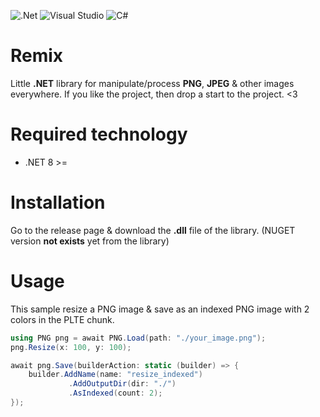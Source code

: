 ![.Net](https://img.shields.io/badge/.NET-5C2D91?style=for-the-badge&logo=.net&logoColor=white) ![Visual Studio](https://img.shields.io/badge/Visual%20Studio-5C2D91.svg?style=for-the-badge&logo=visual-studio&logoColor=white) ![C#](https://img.shields.io/badge/c%23-%23239120.svg?style=for-the-badge&logo=csharp&logoColor=white)
# Remix
Little __.NET__ library for manipulate/process __PNG__, __JPEG__ & other images everywhere.
If you like the project, then drop a start to the project. <3

# Required technology
- .NET 8 >=

# Installation
Go to the release page & download the __.dll__ file of the library. (NUGET version __not exists__ yet from the library)

# Usage
This sample resize a PNG image & save as an indexed PNG image with 2 colors in the PLTE chunk.

```csharp
using PNG png = await PNG.Load(path: "./your_image.png");
png.Resize(x: 100, y: 100);

await png.Save(builderAction: static (builder) => {
    builder.AddName(name: "resize_indexed")
             .AddOutputDir(dir: "./")
             .AsIndexed(count: 2);
});
```
